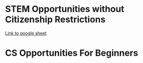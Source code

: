 # STEM Opportunities without Citizenship Restrictions

<a href = "https://docs.google.com/spreadsheets/d/11mbEdDu5niehDdiGHwrrAPil4qd2tWbdDRKn8IvYtig/edit?usp=sharing">Link to google sheet</a>

# CS Opportunities For Beginners
